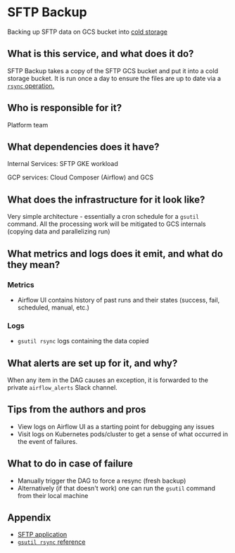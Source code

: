 # SFTP Backup
Backing up SFTP data on GCS bucket into [cold storage](https://cloud.google.com/storage/docs/storage-classes#coldline)

## What is this service, and what does it do?
SFTP Backup takes a copy of the SFTP GCS bucket and put it into a cold storage
bucket. It is run once a day to ensure the files are up to date via a 
[`rsync` operation.](https://linux.die.net/man/1/rsync)

## Who is responsible for it?
Platform team

## What dependencies does it have?
Internal Services: SFTP GKE workload

GCP services: Cloud Composer (Airflow) and GCS

## What does the infrastructure for it look like?
Very simple architecture - essentially a cron schedule for a `gsutil` command.
All the processing work will be mitigated to GCS internals (copying data and parallelizing run)

## What metrics and logs does it emit, and what do they mean?
### Metrics
- Airflow UI contains history of past runs and their states (success, fail, scheduled,
manual, etc.)

### Logs
- `gsutil rsync` logs containing the data copied

## What alerts are set up for it, and why?
When any item in the DAG causes an exception, it is forwarded to the private
`airflow_alerts` Slack channel.

## Tips from the authors and pros
- View logs on Airflow UI as a starting point for debugging any issues
- Visit logs on Kubernetes pods/cluster to get a sense of what occurred in the event of failures.

## What to do in case of failure
- Manually trigger the DAG to force a resync (fresh backup)
- Alternatively (if that doesn't work) one can run the `gsutil` command from their local machine

## Appendix
- [SFTP application](../../sftp/README.md)
- [`gsutil rsync` reference](https://cloud.google.com/storage/docs/gsutil/commands/rsync)
